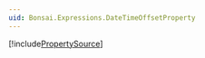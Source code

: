 ```yaml
---
uid: Bonsai.Expressions.DateTimeOffsetProperty
---
```


[!include[PropertySource](~/articles/expressions-propertysource.md)]